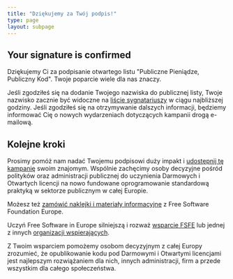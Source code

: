 ```yaml
---
title: "Dziękujemy za Twój podpis!"
type: page
layout: subpage
---
```


## Your signature is confirmed

Dziękujemy Ci za podpisanie otwartego listu "Publiczne Pieniądze, Publiczny Kod". Twoje poparcie wiele dla nas znaczy.

Jeśli zgodziłeś się na dodanie Twojego nazwiska do publicznej listy, Twoje nazwisko zacznie być widoczne na [liście sygnatariuszy](../all-signatures) w ciągu najbliższej godziny. Jeśli zgodziłeś się na otrzymywanie dalszych informacji, będziemy informować Cię o nowych wydarzeniach dotyczących kampanii drogą e-mailową.
## Kolejne kroki

Prosimy pomóż nam nadać Twojemu podpisowi duży impakt i [udostępnij tę kampanię](../../#spread) swoim znajomym. Wspólnie zachęcimy osoby decyzyjne pośród polityków oraz administracji publicznej do uczynienia Darmowych i Otwartych licencji na nowo fundowane oprogramowanie standardową praktyką w sektorze publicznym w całej Europie.

Możesz też [zamówić naklejki i materiały informacyjne](https://fsfe.org/promo#pmpc) z Free Software Foundation Europe.

Uczyń Free Software in Europe silniejszą i rozważ [wsparcie FSFE](https://fsfe.org/donate/?pmpc) lub jednej z innych [organizacji wspierających](../../#organisations).

Z Twoim wsparciem pomożemy osobom decyzyjnym z całej Europy zrozumieć, że opublikowanie kodu pod Darmowymi i Otwartymi licencjami jest najlepszym rozwiążaniem dla nich, innych administracji, firm a przede wszystkim dla całego społeczeństwa.
